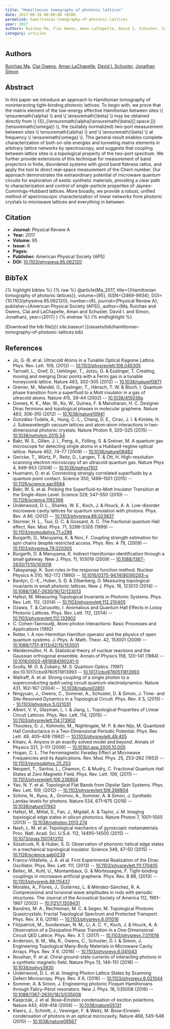 ```yaml
---
title: "Hamiltonian tomography of photonic lattices"
date: 2017-06-26 00:00:00 +0100
permalink: hamiltonian-tomography-of-photonic-lattices
year: 2017
authors: Ruichao Ma, Clai Owens, Aman LaChapelle, David I. Schuster, Jonathan Simon
category: articles
---
```

 
## Authors
[Ruichao Ma](authors/ruichao-ma), [Clai Owens](authors/clai-owens), [Aman LaChapelle](authors/aman-lachapelle), [David I. Schuster](authors/david-i-schuster), [Jonathan Simon](authors/jonathan-simon)
 
## Abstract
In this paper we introduce an approach to Hamiltonian tomography of noninteracting tight-binding photonic lattices. To begin with, we prove that the matrix element of the low-energy effective Hamiltonian between sites \\( \ensuremath{\alpha} \\) and \\( \ensuremath{\beta} \\) may be obtained directly from \\( {S}_{\ensuremath{\alpha}\ensuremath{\beta}[[:space:]]}(\ensuremath{\omega}) \\), the (suitably normalized) two-port measurement between sites \\( \ensuremath{\alpha} \\) and \\( \ensuremath{\beta} \\) at frequency \\( \ensuremath{\omega} \\). This general result enables complete characterization of both on-site energies and tunneling matrix elements in arbitrary lattice networks by spectroscopy, and suggests that coupling between lattice sites is a topological property of the two-port spectrum. We further provide extensions of this technique for measurement of band projectors in finite, disordered systems with good band flatness ratios, and apply the tool to direct real-space measurement of the Chern number. Our approach demonstrates the extraordinary potential of microwave quantum circuits for exploration of exotic synthetic materials, providing a clear path to characterization and control of single-particle properties of Jaynes-Cummings-Hubbard lattices. More broadly, we provide a robust, unified method of spectroscopic characterization of linear networks from photonic crystals to microwave lattices and everything in between.
 
## Citation
- **Journal:** Physical Review A
- **Year:** 2017
- **Volume:** 95
- **Issue:** 6
- **Pages:** 
- **Publisher:** American Physical Society (APS)
- **DOI:** [10.1103/physreva.95.062120](https://doi.org/10.1103/physreva.95.062120)
 
## BibTeX
{% highlight bibtex %}
{% raw %}
@article{Ma_2017,
  title={{Hamiltonian tomography of photonic lattices}},
  volume={95},
  ISSN={2469-9934},
  DOI={10.1103/physreva.95.062120},
  number={6},
  journal={Physical Review A},
  publisher={American Physical Society (APS)},
  author={Ma, Ruichao and Owens, Clai and LaChapelle, Aman and Schuster, David I. and Simon, Jonathan},
  year={2017}
}
{% endraw %}
{% endhighlight %}
 
[Download the bib file]({{ site.baseurl }}/assets/bib/hamiltonian-tomography-of-photonic-lattices.bib)
 
## References
- Jo, G.-B. et al. Ultracold Atoms in a Tunable Optical Kagome Lattice. Phys. Rev. Lett. 108, (2012) -- [10.1103/physrevlett.108.045305](https://doi.org/10.1103/physrevlett.108.045305)
- Tarruell, L., Greif, D., Uehlinger, T., Jotzu, G. & Esslinger, T. Creating, moving and merging Dirac points with a Fermi gas in a tunable honeycomb lattice. Nature 483, 302–305 (2012) -- [10.1038/nature10871](https://doi.org/10.1038/nature10871)
- Greiner, M., Mandel, O., Esslinger, T., Hänsch, T. W. & Bloch, I. Quantum phase transition from a superfluid to a Mott insulator in a gas of ultracold atoms. Nature 415, 39–44 (2002) -- [10.1038/415039a](https://doi.org/10.1038/415039a)
- Gomes, K. K., Mar, W., Ko, W., Guinea, F. & Manoharan, H. C. Designer Dirac fermions and topological phases in molecular graphene. Nature 483, 306–310 (2012) -- [10.1038/nature10941](https://doi.org/10.1038/nature10941)
- González-Tudela, A., Hung, C.-L., Chang, D. E., Cirac, J. I. & Kimble, H. J. Subwavelength vacuum lattices and atom–atom interactions in two-dimensional photonic crystals. Nature Photon 9, 320–325 (2015) -- [10.1038/nphoton.2015.54](https://doi.org/10.1038/nphoton.2015.54)
- Bakr, W. S., Gillen, J. I., Peng, A., Fölling, S. & Greiner, M. A quantum gas microscope for detecting single atoms in a Hubbard-regime optical lattice. Nature 462, 74–77 (2009) -- [10.1038/nature08482](https://doi.org/10.1038/nature08482)
- Gericke, T., Würtz, P., Reitz, D., Langen, T. & Ott, H. High-resolution scanning electron microscopy of an ultracold quantum gas. Nature Phys 4, 949–953 (2008) -- [10.1038/nphys1102](https://doi.org/10.1038/nphys1102)
- Husmann, D. et al. Connecting strongly correlated superfluids by a quantum point contact. Science 350, 1498–1501 (2015) -- [10.1126/science.aac9584](https://doi.org/10.1126/science.aac9584)
- Bakr, W. S. et al. Probing the Superfluid–to–Mott Insulator Transition at the Single-Atom Level. Science 329, 547–550 (2010) -- [10.1126/science.1192368](https://doi.org/10.1126/science.1192368)
- Underwood, D. L., Shanks, W. E., Koch, J. & Houck, A. A. Low-disorder microwave cavity lattices for quantum simulation with photons. Phys. Rev. A 86, (2012) -- [10.1103/physreva.86.023837](https://doi.org/10.1103/physreva.86.023837)
- Stormer, H. L., Tsui, D. C. & Gossard, A. C. The fractional quantum Hall effect. Rev. Mod. Phys. 71, S298–S305 (1999) -- [10.1103/revmodphys.71.s298](https://doi.org/10.1103/revmodphys.71.s298)
- Burgarth, D., Maruyama, K. & Nori, F. Coupling strength estimation for spin chains despite restricted access. Phys. Rev. A 79, (2009) -- [10.1103/physreva.79.020305](https://doi.org/10.1103/physreva.79.020305)
- Burgarth, D. & Maruyama, K. Indirect Hamiltonian identification through a small gateway. New J. Phys. 11, 103019 (2009) -- [10.1088/1367-2630/11/10/103019](https://doi.org/10.1088/1367-2630/11/10/103019)
- Takayanagi, K. Sum rules in the response function method. Nuclear Physics A 510, 162–172 (1990) -- [10.1016/0375-9474(90)90293-u](https://doi.org/10.1016/0375-9474(90)90293-u)
- Bardyn, C.-E., Huber, S. D. & Zilberberg, O. Measuring topological invariants in small photonic lattices. New J. Phys. 16, 123013 (2014) -- [10.1088/1367-2630/16/12/123013](https://doi.org/10.1088/1367-2630/16/12/123013)
- Hafezi, M. Measuring Topological Invariants in Photonic Systems. Phys. Rev. Lett. 112, (2014) -- [10.1103/physrevlett.112.210405](https://doi.org/10.1103/physrevlett.112.210405)
- Ozawa, T. & Carusotto, I. Anomalous and Quantum Hall Effects in Lossy Photonic Lattices. Phys. Rev. Lett. 112, (2014) -- [10.1103/physrevlett.112.133902](https://doi.org/10.1103/physrevlett.112.133902)
- C. Cohen-Tannoudji, Atom-photon Interactions: Basic Processes and Applications (1992)
- Rotter, I. A non-Hermitian Hamilton operator and the physics of open quantum systems. J. Phys. A: Math. Theor. 42, 153001 (2009) -- [10.1088/1751-8113/42/15/153001](https://doi.org/10.1088/1751-8113/42/15/153001)
- Weidenmüller, H. A. Statistical theory of nuclear reactions and the Gaussian orthogonal ensemble. Annals of Physics 158, 120–141 (1984) -- [10.1016/0003-4916(84)90241-0](https://doi.org/10.1016/0003-4916(84)90241-0)
- Scully, M. O. & Zubairy, M. S. Quantum Optics. (1997) doi:10.1017/cbo9780511813993 -- [10.1017/cbo9780511813993](https://doi.org/10.1017/cbo9780511813993)
- Wallraff, A. et al. Strong coupling of a single photon to a superconducting qubit using circuit quantum electrodynamics. Nature 431, 162–167 (2004) -- [10.1038/nature02851](https://doi.org/10.1038/nature02851)
- Ningyuan, J., Owens, C., Sommer, A., Schuster, D. & Simon, J. Time- and Site-Resolved Dynamics in a Topological Circuit. Phys. Rev. X 5, (2015) -- [10.1103/physrevx.5.021031](https://doi.org/10.1103/physrevx.5.021031)
- Albert, V. V., Glazman, L. I. & Jiang, L. Topological Properties of Linear Circuit Lattices. Phys. Rev. Lett. 114, (2015) -- [10.1103/physrevlett.114.173902](https://doi.org/10.1103/physrevlett.114.173902)
- Thouless, D. J., Kohmoto, M., Nightingale, M. P. & den Nijs, M. Quantized Hall Conductance in a Two-Dimensional Periodic Potential. Phys. Rev. Lett. 49, 405–408 (1982) -- [10.1103/physrevlett.49.405](https://doi.org/10.1103/physrevlett.49.405)
- Kitaev, A. Anyons in an exactly solved model and beyond. Annals of Physics 321, 2–111 (2006) -- [10.1016/j.aop.2005.10.005](https://doi.org/10.1016/j.aop.2005.10.005)
- Hogan, C. L. The Ferromagnetic Faraday Effect at Microwave Frequencies and its Applications. Rev. Mod. Phys. 25, 253–262 (1953) -- [10.1103/revmodphys.25.253](https://doi.org/10.1103/revmodphys.25.253)
- Neupert, T., Santos, L., Chamon, C. & Mudry, C. Fractional Quantum Hall States at Zero Magnetic Field. Phys. Rev. Lett. 106, (2011) -- [10.1103/physrevlett.106.236804](https://doi.org/10.1103/physrevlett.106.236804)
- Yao, N. Y. et al. Topological Flat Bands from Dipolar Spin Systems. Phys. Rev. Lett. 109, (2012) -- [10.1103/physrevlett.109.266804](https://doi.org/10.1103/physrevlett.109.266804)
- Schine, N., Ryou, A., Gromov, A., Sommer, A. & Simon, J. Synthetic Landau levels for photons. Nature 534, 671–675 (2016) -- [10.1038/nature17943](https://doi.org/10.1038/nature17943)
- Hafezi, M., Mittal, S., Fan, J., Migdall, A. & Taylor, J. M. Imaging topological edge states in silicon photonics. Nature Photon 7, 1001–1005 (2013) -- [10.1038/nphoton.2013.274](https://doi.org/10.1038/nphoton.2013.274)
- Nash, L. M. et al. Topological mechanics of gyroscopic metamaterials. Proc. Natl. Acad. Sci. U.S.A. 112, 14495–14500 (2015) -- [10.1073/pnas.1507413112](https://doi.org/10.1073/pnas.1507413112)
- Süsstrunk, R. & Huber, S. D. Observation of phononic helical edge states in a mechanical topological insulator. Science 349, 47–50 (2015) -- [10.1126/science.aab0239](https://doi.org/10.1126/science.aab0239)
- Franco-Villafañe, J. A. et al. First Experimental Realization of the Dirac Oscillator. Phys. Rev. Lett. 111, (2013) -- [10.1103/physrevlett.111.170405](https://doi.org/10.1103/physrevlett.111.170405)
- Bellec, M., Kuhl, U., Montambaux, G. & Mortessagne, F. Tight-binding couplings in microwave artificial graphene. Phys. Rev. B 88, (2013) -- [10.1103/physrevb.88.115437](https://doi.org/10.1103/physrevb.88.115437)
- Morales, A., Flores, J., Gutiérrez, L. & Méndez-Sánchez, R. A. Compressional and torsional wave amplitudes in rods with periodic structures. The Journal of the Acoustical Society of America 112, 1961–1967 (2002) -- [10.1121/1.1509431](https://doi.org/10.1121/1.1509431)
- Bandres, M. A., Rechtsman, M. C. & Segev, M. Topological Photonic Quasicrystals: Fractal Topological Spectrum and Protected Transport. Phys. Rev. X 6, (2016) -- [10.1103/physrevx.6.011016](https://doi.org/10.1103/physrevx.6.011016)
- Fitzpatrick, M., Sundaresan, N. M., Li, A. C. Y., Koch, J. & Houck, A. A. Observation of a Dissipative Phase Transition in a One-Dimensional Circuit QED Lattice. Phys. Rev. X 7, (2017) -- [10.1103/physrevx.7.011016](https://doi.org/10.1103/physrevx.7.011016)
- Anderson, B. M., Ma, R., Owens, C., Schuster, D. I. & Simon, J. Engineering Topological Many-Body Materials in Microwave Cavity Arrays. Phys. Rev. X 6, (2016) -- [10.1103/physrevx.6.041043](https://doi.org/10.1103/physrevx.6.041043)
- Roushan, P. et al. Chiral ground-state currents of interacting photons in a synthetic magnetic field. Nature Phys 13, 146–151 (2016) -- [10.1038/nphys3930](https://doi.org/10.1038/nphys3930)
- Underwood, D. L. et al. Imaging Photon Lattice States by Scanning Defect Microscopy. Phys. Rev. X 6, (2016) -- [10.1103/physrevx.6.021044](https://doi.org/10.1103/physrevx.6.021044)
- Sommer, A. & Simon, J. Engineering photonic Floquet Hamiltonians through Fabry–Pérot resonators. New J. Phys. 18, 035008 (2016) -- [10.1088/1367-2630/18/3/035008](https://doi.org/10.1088/1367-2630/18/3/035008)
- Kasprzak, J. et al. Bose–Einstein condensation of exciton polaritons. Nature 443, 409–414 (2006) -- [10.1038/nature05131](https://doi.org/10.1038/nature05131)
- Klaers, J., Schmitt, J., Vewinger, F. & Weitz, M. Bose–Einstein condensation of photons in an optical microcavity. Nature 468, 545–548 (2010) -- [10.1038/nature09567](https://doi.org/10.1038/nature09567)

